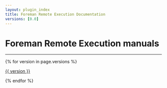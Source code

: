 ```yaml
---
layout: plugin_index
title: Foreman Remote Execution Documentation
versions: [0.0]
---
```


# Foreman Remote Execution manuals
-----------------------------

<div class='row plugin-manual'>
    {% for version in page.versions %}
	<div class='col-md-4 center'>
		<a href="plugins/foreman_remote_execution/{{ version }}/index.html" class="btn-doc btn">
			<i class="fa fa-newspaper-o"></i>
			<p id='manual'>{{ version }}</p>
		</a>
	</div>
    {% endfor %}
</div>

